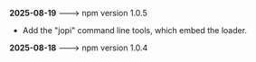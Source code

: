 **2025-08-19**           ---> npm version 1.0.5
* Add the "jopi" command line tools, which embed the loader.

**2025-08-18**           ---> npm version 1.0.4